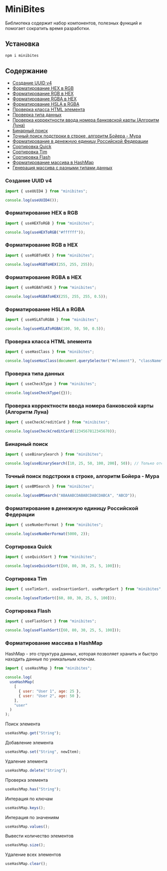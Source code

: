# MiniBites

Библиотека содержит набор компонентов, полезных функций и помогает сократить время разработки.

## Установка

```bash
npm i minibites
```

## Содержание

- [Создание UUID v4](#Создание-UUID-v4)
- [Форматирование HEX в RGB](#Форматирование-HEX-в-RGB)
- [Форматирование RGB в HEX](#Форматирование-RGB-в-HEX)
- [Форматирование RGBA в HEX](#Форматирование-RGBA-в-HEX)
- [Форматирование HSLA в RGBA](#Форматирование-HSLA-в-RGBA)
- [Проверка класса HTML элемента](#Проверка-класса-HTML-элемента)
- [Проверка типа данных](#Проверка-типа-данных)
- [Проверка корректности ввода номера банковской карты (Алгоритм Луна)](<#Проверка-корректности-ввода-номера-банковской-карты-(Алгоритм-Луна)>)
- [Бинарный поиск](#Бинарный-поиск)
- [Точный поиск подстроки в строке, алгоритм Бойера - Мура](#Точный-поиск-подстроки-в-строке,-алгоритм-Бойера---Мура)
- [Форматирование в денежную единицу Российской Федерации](#Форматирование-в-денежную-единицу-Российской-Федерации)
- [Сортировка Quick](#Сортировка-Quick)
- [Сортировка Tim](#Сортировка-Tim)
- [Сортировка Flash](#Сортировка-Flash)
- [Форматирование массива в HashMap](#Форматирование-массива-в-HashMap)
- [Генерация массива с разными типами данных](https://github.com/neolizee/lib-random-array "Генерация массива с разными типами данных")

### Создание UUID v4

```js
import { useUUID4 } from "minibites";

console.log(useUUID4());
```

### Форматирование HEX в RGB

```js
import { useHEXToRGB } from "minibites";

console.log(useHEXToRGB("#ffffff"));
```

### Форматирование RGB в HEX

```js
import { useRGBToHEX } from "minibites";

console.log(useRGBToHEX(255, 255, 255));
```

### Форматирование RGBA в HEX

```js
import { useRGBAToHEX } from "minibites";

console.log(useRGBAToHEX(255, 255, 255, 0.5));
```

### Форматирование HSLA в RGBA

```js
import { useHSLAToRGBA } from "minibites";

console.log(useHSLAToRGBA(100, 50, 50, 0.5));
```

### Проверка класса HTML элемента

```js
import { useHasClass } from "minibites";

console.log(useHasClass(document.querySelector("#element"), "className"));
```

### Проверка типа данных

```js
import { useCheckType } from "minibites";

console.log(useCheckType({}));
```

### Проверка корректности ввода номера банковской карты (Алгоритм Луна)

```js
import { useCheckCreditCard } from "minibites";

console.log(useCheckCreditCard(1234567812345670));
```

### Бинарный поиск

```js
import { useBinarySearch } from "minibites";

console.log(useBinarySearch([10, 25, 50, 100, 200], 50)); // Только отсортированные массивы
```

### Точный поиск подстроки в строке, алгоритм Бойера - Мура

```js
import { useBMSearch } from "minibites";

console.log(useBMSearch("ABAAABCDABABCDABCDABCA", "ABCD"));
```

### Форматирование в денежную единицу Российской Федерации

```js
import { useNumberFormat } from "minibites";

console.log(useNumberFormat(5000, 2));
```

### Сортировка Quick

```js
import { useQuickSort } from "minibites";

console.log(useQuickSort([60, 80, 30, 25, 5, 100]));
```

### Сортировка Tim

```js
import { useTimSort, useInsertionSort, useMergeSort } from "minibites";

console.log(useTimSort([60, 80, 30, 25, 5, 100]));
```

### Сортировка Flash

```js
import { useFlashSort } from "minibites";

console.log(useFlashSort([60, 80, 30, 25, 5, 100]));
```

### Форматирование массива в HashMap

HashMap - это структура данных, которая позволяет хранить и быстро находить данные по уникальным ключам.

```js
import { useHashMap } from "minibites";

console.log(
  useHashMap(
    [
      { user: "User 1", age: 25 },
      { user: "User 2", age: 50 },
    ],
    "user"
  )
);
```

Поиск элемента

```js
useHashMap.get("String");
```

Добавление элемента

```js
useHashMap.set("String", newItem);
```

Удаление элемента

```js
useHashMap.delete("String");
```

Проверка элемента

```js
useHashMap.has("String");
```

Интерация по ключам

```js
useHashMap.keys();
```

Интерация по значениям

```js
useHashMap.values();
```

Вывести количество элементов

```js
useHashMap.size();
```

Удаление всех элементов

```js
useHashMap.clear();
```
